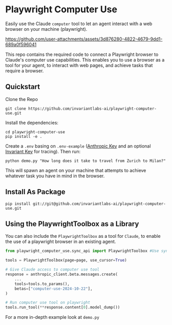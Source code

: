 # Playwright Computer Use

Easily use the Claude `computer` tool to let an agent interact with a web browser on your machine (playwright).

https://github.com/user-attachments/assets/3d876280-4822-4679-9dd1-689a0f596041

This repo contains the required code to connect a Playwright browser to Claude's computer use capabilities. This enables you to use a browser as a tool for your agent, to interact with web pages, and achieve tasks that require a browser.

## Quickstart

Clone the Repo
```
git clone https://github.com/invariantlabs-ai/playwright-computer-use.git
```

Install the dependencies:
```
cd playwright-computer-use
pip install -e .
```

Create a `.env` basing on `.env-example` ([Anthropic Key](https://console.anthropic.com) and an optional [Invariant Key](https://explorer.invariantlabs.ai) for tracing). Then run:

```
python demo.py "How long does it take to travel from Zurich to Milan?"
```

This will spawn an agent on your machine that attempts to achieve whatever task you have in mind in the browser.

## Install As Package

```
pip install git://git@github.com/invariantlabs-ai/playwright-computer-use.git
```

## Using the PlaywrightToolbox as a Library

You can also include the `PlaywrightToolbox` as a tool for `Claude`, to enable the use of a playwright browser in an existing agent.

```python
from playwright_computer_use.sync_api import PlaywrightToolbox #Use sync api when working with sync Playwright page, use async otherwise

tools = PlaywrightToolbox(page=page, use_cursor=True)

# Give Claude access to computer use tool
response = anthropic_client.beta.messages.create(
    ...
    tools=tools.to_params(),
    betas=["computer-use-2024-10-22"],
)

# Run computer use tool on playwright
tools.run_tool(**response.content[0].model_dump())
```
For a more in-depth example look at `demo.py`
